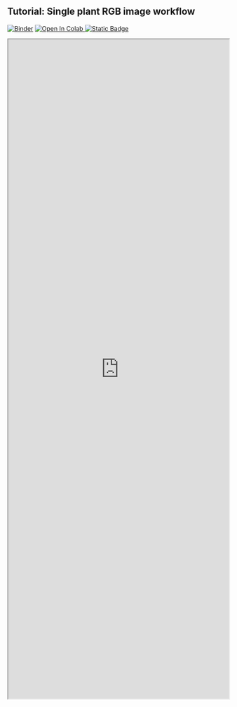 ## Tutorial: Single plant RGB image workflow

[![Binder](https://mybinder.org/badge_logo.svg)](https://mybinder.org/v2/gh/danforthcenter/plantcv-tutorial-v4-VIS-single-plant/HEAD?labpath=index.ipynb) 
<a target="_blank" href="https://colab.research.google.com/github/danforthcenter/plantcv-tutorial-v4-VIS-single-plant.git">
  <img src="https://colab.research.google.com/assets/colab-badge.svg" alt="Open In Colab"/>
</a>
[![Static Badge](https://img.shields.io/badge/Open%20in%20GitHub-black?logo=github)](https://github.com/danforthcenter/plantcv-tutorial-v4-VIS-single-plant)

<iframe src="https://nbviewer.jupyter.org/github/danforthcenter/plantcv-tutorial-v4-VIS-single-plant/blob/main/index.ipynb" width="100%" height="1500px"></iframe>
